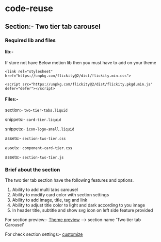 # code-reuse

## Section:- Two tier tab carousel

### Required lib and files

#### lib:-

If store not have Below metion lib then you must have to add on your theme

`<link rel="stylesheet" href="https://unpkg.com/flickity@2/dist/flickity.min.css">`

`<script src="https://unpkg.com/flickity@2/dist/flickity.pkgd.min.js" defer="defer"></script>`

#### Files:-

section:- `two-tier-tabs.liquid`

snippets:- `card-tier.liquid`

snippets:- `icon-logo-small.liquid`

assets:- `section-two-tier.css`

assets:- `component-card-tier.css`

assets:- `section-two-tier.js`

### Brief about the section

The two tier tab section have the following features and options.

1. Ability to add multi tabs carousel
2. Ability to modify card color with section settings
3. Ability to add image, title, tag and link
4. Ability to adjust title color to light and dark according to you image
5. In header title, subtitle and show svg icon on left side feature provided 

For section preview:- [Theme preview](https://code-reuse.myshopify.com/?_ab=0&_bt=eyJfcmFpbHMiOnsibWVzc2FnZSI6IkJBaEpJaDFqYjJSbExYSmxkWE5sTG0xNWMyaHZjR2xtZVM1amIyMEdPZ1pGVkE9PSIsImV4cCI6IjIwMjQtMDYtMDZUMTE6MTg6MzcuODI4WiIsInB1ciI6InBlcm1hbmVudF9wYXNzd29yZF9ieXBhc3MifX0%3D--cd6dc86520fac121b561d47337b93e17ab7c3e39&_fd=0&_sc=1&key=c128155b251e31e766217257c0dcbf80ba4ee340d1b29337e8ecf25c017464ed&preview_theme_id=140872909028) --> section name 'Two tier tab Carousel'

For check section settings:- [customize](https://admin.shopify.com/store/code-reuse/themes/140872909028/editor)
